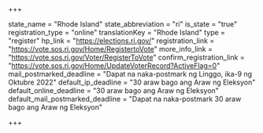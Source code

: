 +++

state_name = "Rhode Island"
state_abbreviation = "ri"
is_state = "true"
registration_type = "online"
translationKey = "Rhode Island"
type = "register"
hp_link = "https://elections.ri.gov/"
registration_link = "https://vote.sos.ri.gov/Home/RegistertoVote"
more_info_link = "https://vote.sos.ri.gov/Voter/RegisterToVote"
confirm_registration_link = "https://vote.sos.ri.gov/Home/UpdateVoterRecord?ActiveFlag=0"
mail_postmarked_deadline = "Dapat na naka-postmark ng Linggo, ika-9 ng Oktubre 2022"
default_ip_deadline = "30 araw bago ang Araw ng Eleksyon"
default_online_deadline = "30 araw bago ang Araw ng Eleksyon"
default_mail_postmarked_deadline = "Dapat na naka-postmark  30 araw bago ang Araw ng Eleksyon"

+++